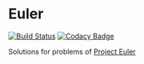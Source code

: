 # Euler

[![Build Status](https://dev.azure.com/huddeldaddel/huddeldaddel/_apis/build/status/huddeldaddel.euler?branchName=master)](https://dev.azure.com/huddeldaddel/huddeldaddel/_build/latest?definitionId=2&branchName=master)
[![Codacy Badge](https://api.codacy.com/project/badge/Grade/1af8cc0c84244a0083b5b9fc7c05135b)](https://app.codacy.com/app/huddeldaddel/euler?utm_source=github.com&utm_medium=referral&utm_content=huddeldaddel/euler&utm_campaign=Badge_Grade_Dashboard)

Solutions for problems of [Project Euler](https://projecteuler.net/)
